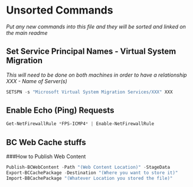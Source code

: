 # Unsorted Commands

*Put any new commands into this file and they will be sorted and linked on the main readme*

## Set Service Principal Names - Virtual System Migration

*This will need to be done on both machines in order to have a relationship*
*XXX - Name of Server(s)*

```Powershell
SETSPN -s "Microsoft Virtual System Migration Services/XXX" XXX
```

## Enable Echo (Ping) Requests

```Powershell
Get-NetFirewallRule *FPS-ICMP4* | Enable-NetFirewallRule
```


## BC Web Cache stuffs

###How to Publish Web Content

```Powershell
Publish-BCWebContent -Path "(Web Content Location)" -StageData
Export-BCCachePackage -Destination "(Where you want to store it)"
Import-BBCachePackage "(Whatever Location you stored the file)"
```
